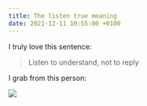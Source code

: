 ```yaml
---
title: The listen true meaning
date: 2021-12-11 10:55:00 +0100
---
```




I truly love this sentence:

> Listen to understand, not to reply

I grab from this person:

 ![](/assets/log/n960_aaa.png)